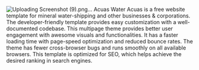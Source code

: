 ![Uploading Screenshot (9).png…]()
Acuas Water
Acuas is a free website template for mineral water-shipping and other businesses & corporations. The developer-friendly template provides easy customization with a well-documented codebase. This multipage theme provides better user engagement with awesome visuals and functionalities. It has a faster loading time with page-speed optimization and reduced bounce rates. The theme has fewer cross-browser bugs and runs smoothly on all available browsers. This template is optimized for SEO, which helps achieve the desired ranking in search engines. 
